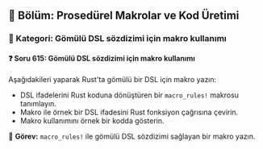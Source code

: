 ## 📘 Bölüm: Prosedürel Makrolar ve Kod Üretimi  
### 🔹 Kategori: Gömülü DSL sözdizimi için makro kullanımı  
#### ❓ Soru 615: Gömülü DSL sözdizimi için makro kullanımı

Aşağıdakileri yaparak Rust'ta gömülü bir DSL için makro yazın:

- DSL ifadelerini Rust koduna dönüştüren bir `macro_rules!` makrosu tanımlayın.
- Makro ile örnek bir DSL ifadesini Rust fonksiyon çağrısına çevirin.
- Makro kullanımını örnek bir kodda gösterin.

🔧 **Görev:** `macro_rules!` ile gömülü DSL sözdizimi sağlayan bir makro yazın.
